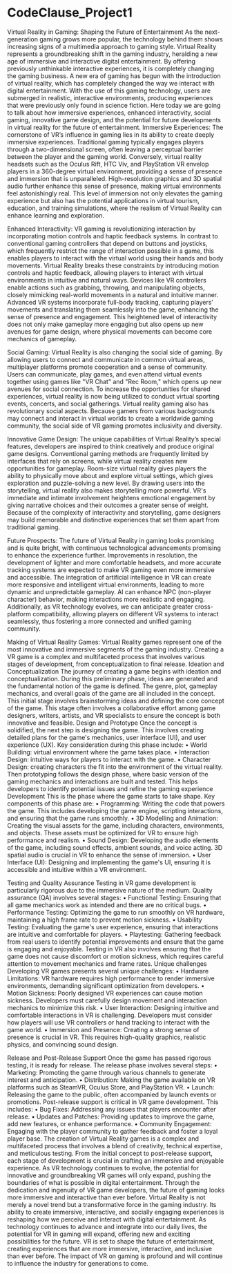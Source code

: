 # CodeClause_Project1
Virtual Reality in Gaming: Shaping the Future of Entertainment
As the next-generation gaming grows more popular, the technology behind them shows increasing signs of a multimedia approach to gaming style. Virtual Reality represents a groundbreaking shift in the gaming industry, heralding a new age of immersive and interactive digital entertainment. By offering previously unthinkable interactive experiences, it is completely changing the gaming business. A new era of gaming has begun with the introduction of virtual reality, which has completely changed the way we interact with digital entertainment. With the use of this gaming technology, users are submerged in realistic, interactive environments, producing experiences that were previously only found in science fiction. 
Here today we are going to talk about how immersive experiences, enhanced interactivity, social gaming, innovative game design, and the potential for future developments in virtual reality for the future of entertainment.
Immersive Experiences:
The cornerstone of VR’s influence in gaming lies in its ability to create deeply immersive experiences. Traditional gaming typically engages players through a two-dimensional screen, often leaving a perceptual barrier between the player and the gaming world. Conversely, virtual reality headsets such as the Oculus Rift, HTC Viv, and PlayStation VR envelop players in a 360-degree virtual environment, providing a sense of presence and immersion that is unparalleled. High-resolution graphics and 3D spatial audio further enhance this sense of presence, making virtual environments feel astonishingly real. This level of immersion not only elevates the gaming experience but also has the potential applications in virtual tourism, education, and training simulations, where the realism of Virtual Reality can enhance learning and exploration.

Enhanced Interactivity:
VR gaming is revolutionizing interaction by incorporating motion controls and haptic feedback systems. In contrast to conventional gaming controllers that depend on buttons and joysticks, which frequently restrict the range of interaction possible in a game, this enables players to interact with the virtual world using their hands and body movements. Virtual Reality breaks these constraints by introducing motion controls and haptic feedback, allowing players to interact with virtual environments in intuitive and natural ways.  Devices like VR controllers enable actions such as grabbing, throwing, and manipulating objects, closely mimicking real-world movements in a natural and intuitive manner. Advanced VR systems incorporate full-body tracking, capturing players’ movements and translating them seamlessly into the game, enhancing the sense of presence and engagement. This heightened level of interactivity does not only make gameplay more engaging but also opens up new avenues for game design, where physical movements can become core mechanics of gameplay.
 
Social Gaming:
Virtual Reality is also changing the social side of gaming. By allowing users to connect and communicate in common virtual areas, multiplayer platforms promote cooperation and a sense of community. Users can communicate, play games, and even attend virtual events together using games like "VR Chat" and "Rec Room," which opens up new avenues for social connection. To increase the opportunities for shared experiences, virtual reality is now being utilized to conduct virtual sporting events, concerts, and social gatherings. Virtual reality gaming also has revolutionary social aspects. Because gamers from various backgrounds may connect and interact in virtual worlds to create a worldwide gaming community, the social side of VR gaming promotes inclusivity and diversity.

Innovative Game Design:
The unique capabilities of Virtual Reality’s special features, developers are inspired to think creatively and produce original game designs. Conventional gaming methods are frequently limited by interfaces that rely on screens, while virtual reality creates new opportunities for gameplay. Room-size virtual reality gives players the ability to physically move about and explore virtual settings, which gives exploration and puzzle-solving a new level. By drawing users into the storytelling, virtual reality also makes storytelling more powerful. VR's immediate and intimate involvement heightens emotional engagement by giving narrative choices and their outcomes a greater sense of weight. Because of the complexity of interactivity and storytelling, game designers may build memorable and distinctive experiences that set them apart from traditional gaming.

Future Prospects:
The future of Virtual Reality in gaming looks promising and is quite bright, with continuous technological advancements promising to enhance the experience further. Improvements in resolution, the development of lighter and more comfortable headsets, and more accurate tracking systems are expected to make VR gaming even more immersive and accessible. The integration of artificial intelligence in VR can create more responsive and intelligent virtual environments, leading to more dynamic and unpredictable gameplay. AI can enhance NPC (non-player character) behavior, making interactions more realistic and engaging. Additionally, as VR technology evolves, we can anticipate greater cross-platform compatibility, allowing players on different VR systems to interact seamlessly, thus fostering a more connected and unified gaming community.

Making of Virtual Reality Games:
Virtual Reality games represent one of the most innovative and immersive segments of the gaming industry. Creating a VR game is a complex and multifaceted process that involves various stages of development, from conceptualization to final release.
Ideation and Conceptualization
The journey of creating a game begins with ideation and conceptualization. During this preliminary phase, ideas are generated and the fundamental notion of the game is defined. The genre, plot, gameplay mechanics, and overall goals of the game are all included in the concept. This initial stage involves brainstorming ideas and defining the core concept of the game. This stage often involves a collaborative effort among game designers, writers, artists, and VR specialists to ensure the concept is both innovative and feasible. 
Design and Prototype
Once the concept is solidified, the next step is designing the game. This involves creating detailed plans for the game's mechanics, user interface (UI), and user experience (UX). Key consideration during this phase include:
•	World Building: virtual environment where the game takes place.
•	Interaction Design: intuitive ways for players to interact with the game.
•	Character Design: creating characters the fit into the environment of the virtual reality.
Then prototyping follows the design phase, where basic version of the gaming mechanics and interactions are built and tested. This helps developers to identify potential issues and refine the gaming experience
Development
This is the phase where the game starts to take shape. Key components of this phase are:
•	Programming:  Writing the code that powers the game. This includes developing the game engine, scripting interactions, and ensuring that the game runs smoothly.
•	3D Modelling and Animation: Creating the visual assets for the game, including characters, environments, and objects. These assets must be optimized for VR to ensure high performance and realism.
•	Sound Design: Developing the audio elements of the game, including sound effects, ambient sounds, and voice acting. 3D spatial audio is crucial in VR to enhance the sense of immersion.
•	User Interface (UI): Designing and implementing the game's UI, ensuring it is accessible and intuitive within a VR environment.

Testing and Quality Assurance
Testing in VR game development is particularly rigorous due to the immersive nature of the medium. Quality assurance (QA) involves several stages:
•	Functional Testing: Ensuring that all game mechanics work as intended and there are no critical bugs.
•	Performance Testing: Optimizing the game to run smoothly on VR hardware, maintaining a high frame rate to prevent motion sickness.
•	Usability Testing: Evaluating the game's user experience, ensuring that interactions are intuitive and comfortable for players.
•	Playtesting: Gathering feedback from real users to identify potential improvements and ensure that the game is engaging and enjoyable.
Testing in VR also involves ensuring that the game does not cause discomfort or motion sickness, which requires careful attention to movement mechanics and frame rates.
Unique challenges 
Developing VR games presents several unique challenges:
•	Hardware Limitations: VR hardware requires high performance to render immersive environments, demanding significant optimization from developers.
•	Motion Sickness: Poorly designed VR experiences can cause motion sickness. Developers must carefully design movement and interaction mechanics to minimize this risk.
•	User Interaction: Designing intuitive and comfortable interactions in VR is challenging. Developers must consider how players will use VR controllers or hand tracking to interact with the game world.
•	Immersion and Presence: Creating a strong sense of presence is crucial in VR. This requires high-quality graphics, realistic physics, and convincing sound design.

Release and Post-Release Support
Once the game has passed rigorous testing, it is ready for release. The release phase involves several steps:
•	Marketing: Promoting the game through various channels to generate interest and anticipation.
•	Distribution: Making the game available on VR platforms such as SteamVR, Oculus Store, and PlayStation VR.
•	Launch: Releasing the game to the public, often accompanied by launch events or promotions.
Post-release support is critical in VR game development. This includes:
•	Bug Fixes: Addressing any issues that players encounter after release.
•	Updates and Patches: Providing updates to improve the game, add new features, or enhance performance.
•	Community Engagement: Engaging with the player community to gather feedback and foster a loyal player base.
The creation of Virtual Reality games is a complex and multifaceted process that involves a blend of creativity, technical expertise, and meticulous testing. From the initial concept to post-release support, each stage of development is crucial in crafting an immersive and enjoyable experience. As VR technology continues to evolve, the potential for innovative and groundbreaking VR games will only expand, pushing the boundaries of what is possible in digital entertainment. Through the dedication and ingenuity of VR game developers, the future of gaming looks more immersive and interactive than ever before. Virtual Reality is not merely a novel trend but a transformative force in the gaming industry. Its ability to create immersive, interactive, and socially engaging experiences is reshaping how we perceive and interact with digital entertainment. As technology continues to advance and integrate into our daily lives, the potential for VR in gaming will expand, offering new and exciting possibilities for the future. VR is set to shape the future of entertainment, creating experiences that are more immersive, interactive, and inclusive than ever before. The impact of VR on gaming is profound and will continue to influence the industry for generations to come.
